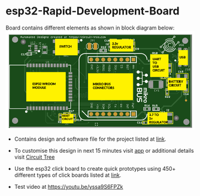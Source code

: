 # esp32-Rapid-Development-Board
Board contains different elements as shown in block diagram below: 
![Screenshot](Block%20diagram.png)

* Contains design and software file for the project listed at [link](https://circuit-tree.com/esp32-rapid-development-click-board/). 

* To customise this design in next 15 minutes visit [app](https://app.circuit-tree.com) or additional details visit [Circuit Tree](https://circuit-tree.com)

* Use the esp32 click board to create quick prototypes using 450+ different types of click boards listed at [link](https://www.mikroe.com/click). 

* Test video at https://youtu.be/yssa9S6FPZk
